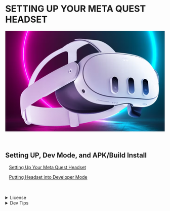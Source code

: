 # SETTING UP YOUR META QUEST HEADSET
![Meta3HD.png](Meta3HD.png)

<br>


## Setting UP, Dev Mode, and APK/Build Install
<!-- TOC -->

<kbd></kbd> &nbsp;&nbsp; [Setting Up Your Meta Quest Headset](SettingUpMetaHD.md)<br>

<kbd></kbd> &nbsp;&nbsp; [Putting Headset into Developer Mode](DevMode) <br>



<!-- TOC -->
<br>
<br>

<!-- LICENSE -->
</details>
<details><summary>License</summary>
Distributed under the MIT License. See `LICENSE` for more information: [link](LICENSE).
</details>

</details>
<details><summary>Dev Tips</summary>
Marc Aubanel gave me base template.
</details>


